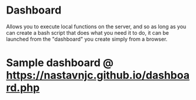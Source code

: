 # Dashboard
Allows you to execute local functions on the server, and so as long as you can create a bash script that does what you need it to do, it can be launched from the "dashboard" you create simply from a browser.

# Sample dashboard @ https://nastavnjc.github.io/dashboard.php

